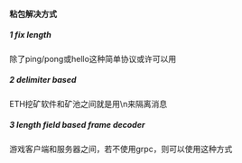 #### 粘包解决方式

##### 1 fix length
除了ping/pong或hello这种简单协议或许可以用

##### 2 delimiter based
ETH挖矿软件和矿池之间就是用\n来隔离消息

##### 3 length field based frame decoder
游戏客户端和服务器之间，若不使用grpc，则可以使用这种方式